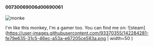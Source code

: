 #### 00730069006d00690061

![monke](https://user-images.githubusercontent.com/93370355/142283817-b74de14e-5b3f-4242-ae76-b1e100b682f3.gif)

I'm like this monkey, I'm a gamer too.
You can find me on:
![steam](https://user-images.githubusercontent.com/93370355/142284281-fe79e635-31c5-46ec-a53a-e67205ce583a.png | width=50 )
